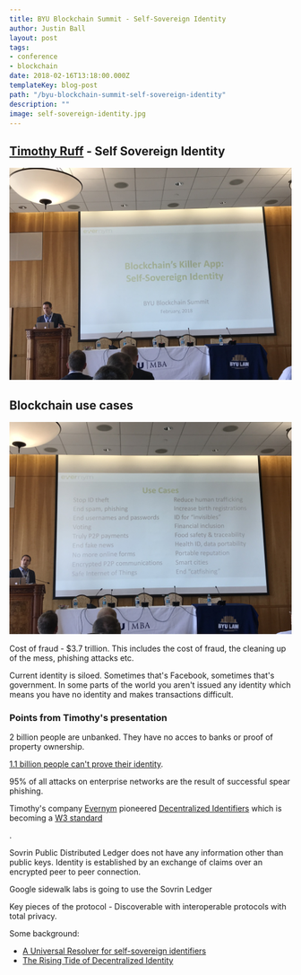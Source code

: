 ```yaml
---
title: BYU Blockchain Summit - Self-Sovereign Identity
author: Justin Ball
layout: post
tags:
- conference
- blockchain
date: 2018-02-16T13:18:00.000Z
templateKey: blog-post
path: "/byu-blockchain-summit-self-sovereign-identity"
description: ""
image: self-sovereign-identity.jpg
---
```

<h2><a href="https://www.evernym.com/Leadership/timothy-ruff/">Timothy Ruff</a> - Self Sovereign Identity</h2>
<img src="self-sovereign-identity.jpg" />

<h2>Blockchain use cases</h2>
<img src="use-cases.jpg" />

<p>Cost of fraud - $3.7 trillion. This includes the cost of fraud, the cleaning up of the mess, phishing attacks etc.</p>

<p>Current identity is siloed. Sometimes that's Facebook, sometimes that's government. In some parts of the world you aren't issued any identity which means you have no identity and makes transactions difficult.</p>

<h3>Points from Timothy's presentation</h3>
<p>2 billion people are unbanked. They have no acces to banks or proof of property ownership.</p>
<p><a href="https://hackernoon.com/identity-without-authority-a-decentralized-id-system-for-the-whole-world-bf9aad1a096b">1.1 billion people can't prove their identity</a>.</p>
<p>95% of all attacks on enterprise networks are the result of successful spear phishing.</p>

<p>Timothy's company <a href="https://www.evernym.com">Evernym</a> pioneered <a href="https://github.com/WebOfTrustInfo/ID2020DesignWorkshop/blob/master/topics-and-advance-readings/DID-Whitepaper.md">Decentralized Identifiers</a> which is becoming a <a href="https://w3c-ccg.github.io/did-spec/">W3 standard</a></p>.

<p>Sovrin Public Distributed Ledger does not have any information other than public keys. Identity is established by an exchange of claims over an encrypted peer to peer connection.</p>

<p>Google sidewalk labs is going to use the Sovrin Ledger</p>

<p>Key pieces of the protocol - Discoverable with interoperable protocols with total privacy.</p>

Some background:
<ul>
  <li><a href="https://medium.com/decentralized-identity/a-universal-resolver-for-self-sovereign-identifiers-48e6b4a5cc3c">A Universal Resolver for self-sovereign identifiers</a></li>
  <li><a href="https://medium.com/decentralized-identity/the-rising-tide-of-decentralized-identity-2e163e4ec663">The Rising Tide of Decentralized Identity</a></li>
</ul>

